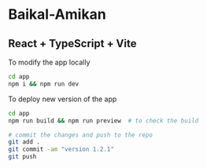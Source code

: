 # Baikal-Amikan
## React + TypeScript + Vite

To modify the app locally 
```bash
cd app 
npm i && npm run dev
```

To deploy new version of the app
```bash
cd app
npm run build && npm run preview  # to check the build

# commit the changes and push to the repo
git add .
git commit -am "version 1.2.1"
git push
```
